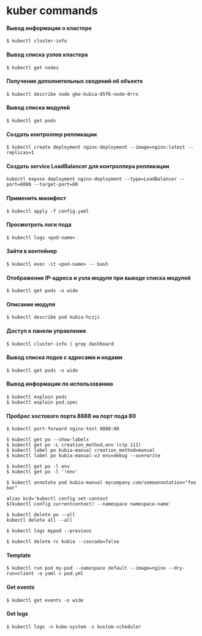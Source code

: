 # kuber commands

#### Вывод информации о кластере
```
$ kubectl cluster-info
```
#### Вывод списка узлов кластера
```
$ kubectl get nodes
```

#### Получение дополнительных сведений об объекте
```
$ kubectl describe node gke-kubia-85f6-node-0rrx
```

#### Вывод списка модулей
```
$ kubectl get pods
```

#### Создать контроллер репликации
```
$ kubectl create deployment nginx-deployment --image=nginx:latest --replicas=1
```

#### Создать service LoadBalancer для контроллера репликации
```
kubectl expose deployment nginx-deployment --type=LoadBalancer --port=8080 --target-port=80
```

#### Применить манифест
```
$ kubectl apply -f config.yaml
```

#### Просмотреть логи пода
```
$ kubectl logs <pod-name>
```

#### Зайти в контейнер
```
$ kubectl exec -it <pod-name> -- bash
```

#### Отображение IP-адреса и узла модуля при выводе списка модулей
```
$ kubectl get pods -o wide
```

#### Описание модуля
```
$ kubectl describe pod kubia-hczji
```

#### Доступ к панели управления
```
$ kubectl cluster-info | grep dashboard
```

#### Вывод списка подов с адресами и нодами
```
$ kubectl get pods -o wide
```



#### Вывод информации по использованию
```
$ kubectl explain pods
$ kubectl explain pod.spec
```

#### Проброс хостового порта 8888 на порт пода 80
```
$ kubectl port-forward nginx-test 8888:80
```


```
$ kubectl get po --show-labels
$ kubectl get po -L creation_method,env (стр 111)
$ kubectl label po kubia-manual creation_method=manual
$ kubectl label po kubia-manual-v2 env=debug --overwrite
```

```
$ kubectl get po -l env
$ kubectl get po -l '!env'
```

```
$ kubectl annotate pod kubia-manual mycompany.com/someannotation="foo bar"
```

```
alias kcd='kubectl config set-context
$(kubectl config currentcontext) --namespace namespace-name'
```

```
$ kubectl delete po --all
kubectl delete all --all
```

```
$ kubectl logs mypod --previous
```

```
$ kubectl delete rc kubia --cascade=false
```

#### Template
```
$ kubectl run pod my-pod --namespace default --image=nginx --dry-run=client -o yaml > pod.yml
```

#### Get events
```
$ kubectl get events -o wide
```

#### Get logs
```
$ kubectl logs -n kube-system -s kustom-scheduler
```

